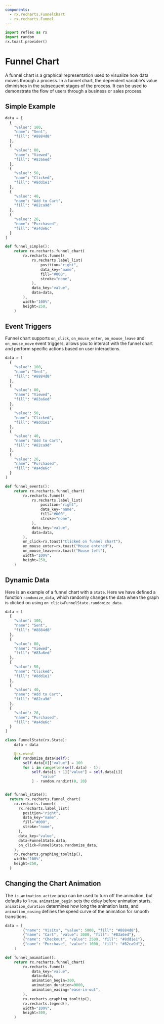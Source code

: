```yaml
---
components:
  - rx.recharts.FunnelChart
  - rx.recharts.Funnel
---
```


```python exec
import reflex as rx
import random
rx.toast.provider()
```

# Funnel Chart

A funnel chart is a graphical representation used to visualize how data moves through a process. In a funnel chart, the dependent variable’s value diminishes in the subsequent stages of the process. It can be used to demonstrate the flow of users through a business or sales process.

## Simple Example

```python demo graphing
data = [
  {
    "value": 100,
    "name": "Sent",
    "fill": "#8884d8"
  },
  {
    "value": 80,
    "name": "Viewed",
    "fill": "#83a6ed"
  },
  {
    "value": 50,
    "name": "Clicked",
    "fill": "#8dd1e1"
  },
  {
    "value": 40,
    "name": "Add to Cart",
    "fill": "#82ca9d"
  },
  {
    "value": 26,
    "name": "Purchased",
    "fill": "#a4de6c"
  }
]

def funnel_simple():
    return rx.recharts.funnel_chart(
        rx.recharts.funnel(
            rx.recharts.label_list(
                position="right",
                data_key="name",
                fill="#000",
                stroke="none",
            ),
            data_key="value",
            data=data,
        ),
        width="100%",
        height=250,
    )
```

## Event Triggers

Funnel chart supports `on_click`, `on_mouse_enter`, `on_mouse_leave` and `on_mouse_move` event triggers, allows you to interact with the funnel chart and perform specific actions based on user interactions.

```python demo graphing
data = [
  {
    "value": 100,
    "name": "Sent",
    "fill": "#8884d8"
  },
  {
    "value": 80,
    "name": "Viewed",
    "fill": "#83a6ed"
  },
  {
    "value": 50,
    "name": "Clicked",
    "fill": "#8dd1e1"
  },
  {
    "value": 40,
    "name": "Add to Cart",
    "fill": "#82ca9d"
  },
  {
    "value": 26,
    "name": "Purchased",
    "fill": "#a4de6c"
  }
]

def funnel_events():
    return rx.recharts.funnel_chart(
        rx.recharts.funnel(
            rx.recharts.label_list(
                position="right",
                data_key="name",
                fill="#000",
                stroke="none",
            ),
            data_key="value",
            data=data,
        ),
        on_click=rx.toast("Clicked on funnel chart"),
        on_mouse_enter=rx.toast("Mouse entered"),
        on_mouse_leave=rx.toast("Mouse left"),
        width="100%",
        height=250,
    )
```

## Dynamic Data

Here is an example of a funnel chart with a `State`. Here we have defined a function `randomize_data`, which randomly changes the data when the graph is clicked on using `on_click=FunnelState.randomize_data`.

```python exec
data = [
  {
    "value": 100,
    "name": "Sent",
    "fill": "#8884d8"
  },
  {
    "value": 80,
    "name": "Viewed",
    "fill": "#83a6ed"
  },
  {
    "value": 50,
    "name": "Clicked",
    "fill": "#8dd1e1"
  },
  {
    "value": 40,
    "name": "Add to Cart",
    "fill": "#82ca9d"
  },
  {
    "value": 26,
    "name": "Purchased",
    "fill": "#a4de6c"
  }
]
```

```python demo exec
class FunnelState(rx.State):
    data = data

    @rx.event
    def randomize_data(self):
        self.data[0]["value"] = 100
        for i in range(len(self.data) - 1):
            self.data[i + 1]["value"] = self.data[i][
                "value"
            ] - random.randint(0, 20)


def funnel_state():
  return rx.recharts.funnel_chart(
    rx.recharts.funnel(
      rx.recharts.label_list(
        position="right",
        data_key="name",
        fill="#000",
        stroke="none",
      ),
      data_key="value",
      data=FunnelState.data,
      on_click=FunnelState.randomize_data,
    ),
    rx.recharts.graphing_tooltip(),
    width="100%",
    height=250,
  )
```

## Changing the Chart Animation

The `is_animation_active` prop can be used to turn off the animation, but defaults to `True`. `animation_begin` sets the delay before animation starts, `animation_duration` determines how long the animation lasts, and `animation_easing` defines the speed curve of the animation for smooth transitions.

```python demo graphing
data = [
        {"name": "Visits", "value": 5000, "fill": "#8884d8"},
        {"name": "Cart", "value": 3000, "fill": "#83a6ed"},
        {"name": "Checkout", "value": 2500, "fill": "#8dd1e1"},
        {"name": "Purchase", "value": 1000, "fill": "#82ca9d"},
    ]

def funnel_animation():
    return rx.recharts.funnel_chart(
        rx.recharts.funnel(
            data_key="value",
            data=data,
            animation_begin=300,
            animation_duration=9000,
            animation_easing="ease-in-out",
        ),
        rx.recharts.graphing_tooltip(),
        rx.recharts.legend(),
        width="100%",
        height=300,
    )
```
